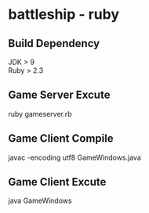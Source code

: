 battleship - ruby
=================

Build Dependency
-----------
JDK > 9<br>
Ruby > 2.3

Game Server Excute
------------------
ruby gameserver.rb

Game Client Compile
-----------------------
javac -encoding utf8 GameWindows.java

Game Client Excute
------------------
java GameWindows
